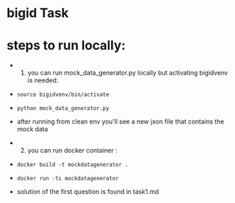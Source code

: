 # bigid Task

# steps to run locally:
- 1) you can run mock_data_generator.py locally but activating bigidvenv is needed:
-     source bigidvenv/bin/activate
-     python mock_data_generator.py
- after running from clean env you'll see a new json file that contains the mock data

- 2) you can run docker container :
-     docker build -t mockdatagenerator .
-     docker run -ti mockdatagenerator

- solution of the first question is found in task1.md
